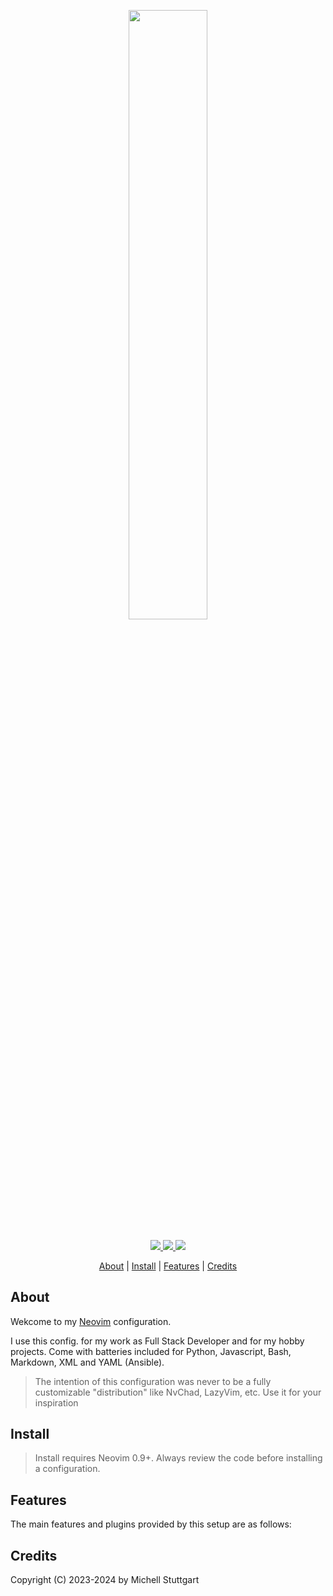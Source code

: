 <h2 align="center">
    <br>
  <a href="https://neovim.io">
    <img src="https://github.com/mstuttgart/nvim/assets/8174740/585d3de3-fb9e-43f8-bc43-068aa073b157" width="50%">
  </a>
</h2>

<p align="center">

<a href="https://dotfyle.com/mstuttgart/dotfiles-config-nvim">
<img src="https://dotfyle.com/mstuttgart/dotfiles-config-nvim/badges/plugins?style=for-the-badge" />
</a>
<a href="https://dotfyle.com/mstuttgart/dotfiles-config-nvim">
 <img src="https://dotfyle.com/mstuttgart/dotfiles-config-nvim/badges/leaderkey?style=for-the-badge" />
</a>
<a href="https://dotfyle.com/mstuttgart/dotfiles-config-nvim">
 <img src="https://dotfyle.com/mstuttgart/dotfiles-config-nvim/badges/plugin-manager?style=for-the-badge" />
</a>

</p>

<p align="center">
  <a href="#about">About</a> |
  <a href="#install">Install</a> |
  <a href="#features">Features</a> |
  <a href="#credits">Credits</a>
</p>

## About

Wekcome to my [Neovim](https://neovim.io/) configuration. 

I use this config. for my work as Full Stack Developer and for my hobby projects. Come with batteries included for Python, Javascript, Bash, Markdown, XML and YAML (Ansible).

>  The intention of this configuration was never to be a fully customizable "distribution" like NvChad, LazyVim, etc. Use it for your inspiration


## Install

 > Install requires Neovim 0.9+. Always review the code before installing a configuration.

## Features

The main features and plugins provided by this setup are as follows:

## Credits

Copyright (C) 2023-2024 by Michell Stuttgart

